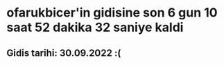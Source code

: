 # ofarukbicer'in gidisine son 6 gun 10 saat 52 dakika 32 saniye kaldi

## Gidis tarihi: 30.09.2022 :(